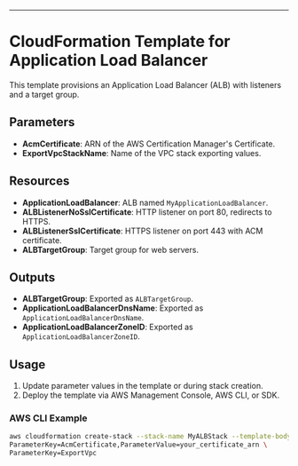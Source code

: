 ---

# CloudFormation Template for Application Load Balancer

This template provisions an Application Load Balancer (ALB) with listeners and a target group.

## Parameters

- **AcmCertificate**: ARN of the AWS Certification Manager's Certificate.
- **ExportVpcStackName**: Name of the VPC stack exporting values.

## Resources

- **ApplicationLoadBalancer**: ALB named `MyApplicationLoadBalancer`.
- **ALBListenerNoSslCertificate**: HTTP listener on port 80, redirects to HTTPS.
- **ALBListenerSslCertificate**: HTTPS listener on port 443 with ACM certificate.
- **ALBTargetGroup**: Target group for web servers.

## Outputs

- **ALBTargetGroup**: Exported as `ALBTargetGroup`.
- **ApplicationLoadBalancerDnsName**: Exported as `ApplicationLoadBalancerDnsName`.
- **ApplicationLoadBalancerZoneID**: Exported as `ApplicationLoadBalancerZoneID`.

## Usage

1. Update parameter values in the template or during stack creation.
2. Deploy the template via AWS Management Console, AWS CLI, or SDK.

### AWS CLI Example

```sh
aws cloudformation create-stack --stack-name MyALBStack --template-body file://alb.yaml --parameters \
ParameterKey=AcmCertificate,ParameterValue=your_certificate_arn \
ParameterKey=ExportVpc